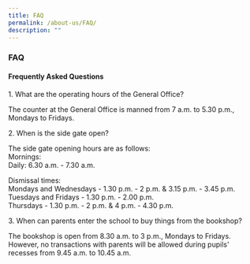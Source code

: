 ```yaml
---
title: FAQ
permalink: /about-us/FAQ/
description: ""
---
```

### **FAQ**
#### **Frequently Asked Questions**
1\. What are the operating hours of the General Office?

The counter at the General Office is manned from 7 a.m. to 5.30 p.m., Mondays to Fridays.

2\. When is the side gate open?

The side gate opening hours are as follows:<br>
Mornings: <br>
Daily: 6.30 a.m. - 7.30 a.m.

Dismissal times:<br>
Mondays and Wednesdays - 1.30 p.m. - 2 p.m. & 3.15 p.m. - 3.45 p.m.<br>
Tuesdays and Fridays - 1.30 p.m. - 2.00 p.m.<br>
Thursdays - 1.30 p.m. - 2 p.m. & 4 p.m. - 4.30 p.m.

3\. When can parents enter the school to buy things from the bookshop?

The bookshop is open from 8.30 a.m. to 3 p.m., Mondays to Fridays. However, no transactions with parents will be allowed during pupils' recesses from 9.45 a.m. to 10.45 a.m.